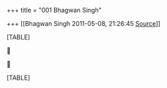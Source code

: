 +++
title = "001 Bhagwan Singh"

+++
[[Bhagwan Singh	2011-05-08, 21:26:45 [Source](https://groups.google.com/g/bvparishat/c/YLlE32B5P7s)]]



[TABLE]





[TABLE]

